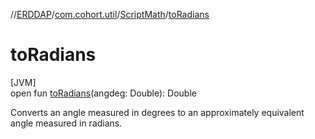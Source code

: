 //[ERDDAP](../../../index.md)/[com.cohort.util](../index.md)/[ScriptMath](index.md)/[toRadians](to-radians.md)

# toRadians

[JVM]\
open fun [toRadians](to-radians.md)(angdeg: Double): Double

Converts an angle measured in degrees to an approximately equivalent angle measured in radians.